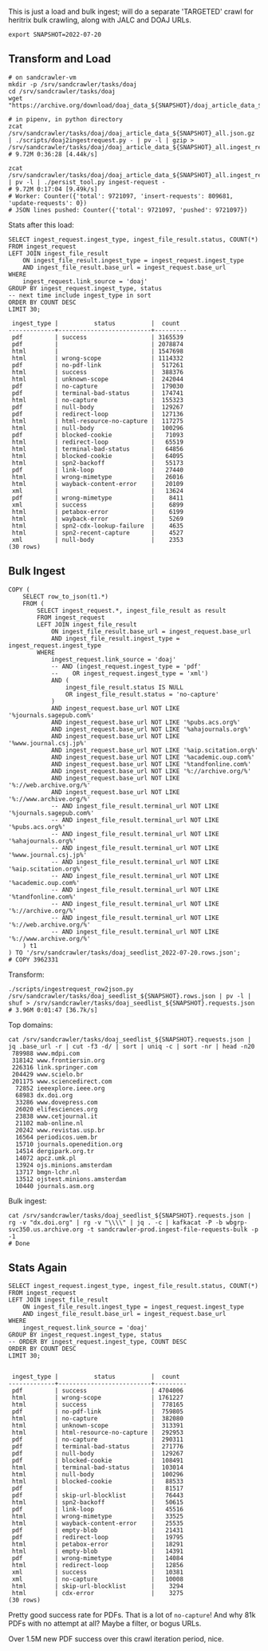 
This is just a load and bulk ingest; will do a separate 'TARGETED' crawl for
heritrix bulk crawling, along with JALC and DOAJ URLs.

    export SNAPSHOT=2022-07-20

## Transform and Load

    # on sandcrawler-vm
    mkdir -p /srv/sandcrawler/tasks/doaj
    cd /srv/sandcrawler/tasks/doaj
    wget "https://archive.org/download/doaj_data_${SNAPSHOT}/doaj_article_data_${SNAPSHOT}_all.json.gz"

    # in pipenv, in python directory
    zcat /srv/sandcrawler/tasks/doaj/doaj_article_data_${SNAPSHOT}_all.json.gz | ./scripts/doaj2ingestrequest.py - | pv -l | gzip > /srv/sandcrawler/tasks/doaj/doaj_article_data_${SNAPSHOT}_all.ingest_request.json.gz
    # 9.72M 0:36:28 [4.44k/s]

    zcat /srv/sandcrawler/tasks/doaj/doaj_article_data_${SNAPSHOT}_all.ingest_request.json.gz | pv -l | ./persist_tool.py ingest-request -
    # 9.72M 0:17:04 [9.49k/s]
    # Worker: Counter({'total': 9721097, 'insert-requests': 809681, 'update-requests': 0})
    # JSON lines pushed: Counter({'total': 9721097, 'pushed': 9721097})

Stats after this load:

    SELECT ingest_request.ingest_type, ingest_file_result.status, COUNT(*)
    FROM ingest_request
    LEFT JOIN ingest_file_result
        ON ingest_file_result.ingest_type = ingest_request.ingest_type
        AND ingest_file_result.base_url = ingest_request.base_url
    WHERE 
        ingest_request.link_source = 'doaj'
    GROUP BY ingest_request.ingest_type, status
    -- next time include ingest_type in sort
    ORDER BY COUNT DESC
    LIMIT 30;

     ingest_type |          status          |  count
    -------------+--------------------------+---------
     pdf         | success                  | 3165539
     pdf         |                          | 2078874
     html        |                          | 1547698
     html        | wrong-scope              | 1114332
     pdf         | no-pdf-link              |  517261
     html        | success                  |  388376
     html        | unknown-scope            |  242044
     pdf         | no-capture               |  179030
     pdf         | terminal-bad-status      |  174741
     html        | no-capture               |  155323
     pdf         | null-body                |  129267
     pdf         | redirect-loop            |  127136
     html        | html-resource-no-capture |  117275
     html        | null-body                |  100296
     pdf         | blocked-cookie           |   71093
     html        | redirect-loop            |   65519
     html        | terminal-bad-status      |   64856
     html        | blocked-cookie           |   64095
     html        | spn2-backoff             |   55173
     pdf         | link-loop                |   27440
     html        | wrong-mimetype           |   26016
     html        | wayback-content-error    |   20109
     xml         |                          |   13624
     pdf         | wrong-mimetype           |    8411
     xml         | success                  |    6899
     html        | petabox-error            |    6199
     html        | wayback-error            |    5269
     html        | spn2-cdx-lookup-failure  |    4635
     html        | spn2-recent-capture      |    4527
     xml         | null-body                |    2353
    (30 rows)

## Bulk Ingest

    COPY (
        SELECT row_to_json(t1.*)
        FROM (
            SELECT ingest_request.*, ingest_file_result as result
            FROM ingest_request
            LEFT JOIN ingest_file_result
                ON ingest_file_result.base_url = ingest_request.base_url
                AND ingest_file_result.ingest_type = ingest_request.ingest_type
            WHERE
                ingest_request.link_source = 'doaj'
                -- AND (ingest_request.ingest_type = 'pdf'
                --    OR ingest_request.ingest_type = 'xml')
                AND (
                    ingest_file_result.status IS NULL
                    OR ingest_file_result.status = 'no-capture'
                )
                AND ingest_request.base_url NOT LIKE '%journals.sagepub.com%'
                AND ingest_request.base_url NOT LIKE '%pubs.acs.org%'
                AND ingest_request.base_url NOT LIKE '%ahajournals.org%'
                AND ingest_request.base_url NOT LIKE '%www.journal.csj.jp%'
                AND ingest_request.base_url NOT LIKE '%aip.scitation.org%'
                AND ingest_request.base_url NOT LIKE '%academic.oup.com%'
                AND ingest_request.base_url NOT LIKE '%tandfonline.com%'
                AND ingest_request.base_url NOT LIKE '%://archive.org/%'
                AND ingest_request.base_url NOT LIKE '%://web.archive.org/%'
                AND ingest_request.base_url NOT LIKE '%://www.archive.org/%'
                -- AND ingest_file_result.terminal_url NOT LIKE '%journals.sagepub.com%'
                -- AND ingest_file_result.terminal_url NOT LIKE '%pubs.acs.org%'
                -- AND ingest_file_result.terminal_url NOT LIKE '%ahajournals.org%'
                -- AND ingest_file_result.terminal_url NOT LIKE '%www.journal.csj.jp%'
                -- AND ingest_file_result.terminal_url NOT LIKE '%aip.scitation.org%'
                -- AND ingest_file_result.terminal_url NOT LIKE '%academic.oup.com%'
                -- AND ingest_file_result.terminal_url NOT LIKE '%tandfonline.com%'
                -- AND ingest_file_result.terminal_url NOT LIKE '%://archive.org/%'
                -- AND ingest_file_result.terminal_url NOT LIKE '%://web.archive.org/%'
                -- AND ingest_file_result.terminal_url NOT LIKE '%://www.archive.org/%'
        ) t1
    ) TO '/srv/sandcrawler/tasks/doaj_seedlist_2022-07-20.rows.json';
    # COPY 3962331

Transform:

    ./scripts/ingestrequest_row2json.py /srv/sandcrawler/tasks/doaj_seedlist_${SNAPSHOT}.rows.json | pv -l | shuf > /srv/sandcrawler/tasks/doaj_seedlist_${SNAPSHOT}.requests.json
    # 3.96M 0:01:47 [36.7k/s]

Top domains:

    cat /srv/sandcrawler/tasks/doaj_seedlist_${SNAPSHOT}.requests.json | jq .base_url -r | cut -f3 -d/ | sort | uniq -c | sort -nr | head -n20
     789988 www.mdpi.com
     318142 www.frontiersin.org
     226316 link.springer.com
     204429 www.scielo.br
     201175 www.sciencedirect.com
      72852 ieeexplore.ieee.org
      68983 dx.doi.org
      33286 www.dovepress.com
      26020 elifesciences.org
      23838 www.cetjournal.it
      21102 mab-online.nl
      20242 www.revistas.usp.br
      16564 periodicos.uem.br
      15710 journals.openedition.org
      14514 dergipark.org.tr
      14072 apcz.umk.pl
      13924 ojs.minions.amsterdam
      13717 bmgn-lchr.nl
      13512 ojstest.minions.amsterdam
      10440 journals.asm.org

Bulk ingest:

    cat /srv/sandcrawler/tasks/doaj_seedlist_${SNAPSHOT}.requests.json | rg -v "dx.doi.org" | rg -v "\\\\" | jq . -c | kafkacat -P -b wbgrp-svc350.us.archive.org -t sandcrawler-prod.ingest-file-requests-bulk -p -1
    # Done

## Stats Again

    SELECT ingest_request.ingest_type, ingest_file_result.status, COUNT(*)
    FROM ingest_request
    LEFT JOIN ingest_file_result
        ON ingest_file_result.ingest_type = ingest_request.ingest_type
        AND ingest_file_result.base_url = ingest_request.base_url
    WHERE 
        ingest_request.link_source = 'doaj'
    GROUP BY ingest_request.ingest_type, status
    -- ORDER BY ingest_request.ingest_type, COUNT DESC
    ORDER BY COUNT DESC
    LIMIT 30;


     ingest_type |          status          |  count
    -------------+--------------------------+---------
     pdf         | success                  | 4704006
     html        | wrong-scope              | 1761227
     html        | success                  |  778165
     pdf         | no-pdf-link              |  759805
     html        | no-capture               |  382080
     html        | unknown-scope            |  313391
     html        | html-resource-no-capture |  292953
     pdf         | no-capture               |  290311
     pdf         | terminal-bad-status      |  271776
     pdf         | null-body                |  129267
     pdf         | blocked-cookie           |  108491
     html        | terminal-bad-status      |  103014
     html        | null-body                |  100296
     html        | blocked-cookie           |   88533
     pdf         |                          |   81517
     pdf         | skip-url-blocklist       |   76443
     html        | spn2-backoff             |   50615
     pdf         | link-loop                |   45516
     html        | wrong-mimetype           |   33525
     html        | wayback-content-error    |   25535
     pdf         | empty-blob               |   21431
     pdf         | redirect-loop            |   19795
     html        | petabox-error            |   18291
     html        | empty-blob               |   14391
     pdf         | wrong-mimetype           |   14084
     html        | redirect-loop            |   12856
     xml         | success                  |   10381
     xml         | no-capture               |   10008
     html        | skip-url-blocklist       |    3294
     html        | cdx-error                |    3275
    (30 rows)

Pretty good success rate for PDFs. That is a lot of `no-capture`! And why 81k
PDFs with no attempt at all? Maybe a filter, or bogus URLs.

Over 1.5M new PDF success over this crawl iteration period, nice.
